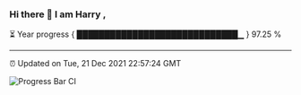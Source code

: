 ### Hi there 👋 I am Harry , 

⏳ Year progress { █████████████████████████████▁ } 97.25 %

---

⏰ Updated on Tue, 21 Dec 2021 22:57:24 GMT

![Progress Bar CI](https://github.com/duykhang68/duykhang68/workflows/Progress%20Bar%20CI/badge.svg)
